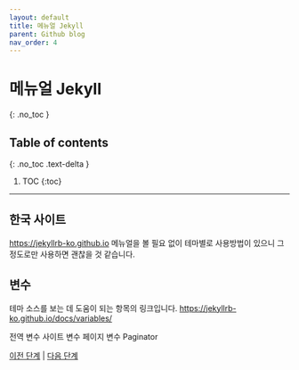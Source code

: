 ```yaml
---
layout: default
title: 메뉴얼 Jekyll
parent: Github blog
nav_order: 4
---
```


# 메뉴얼 Jekyll
{: .no_toc }

## Table of contents
{: .no_toc .text-delta }

1. TOC
{:toc}

---

## 한국 사이트

<a href="https://jekyllrb-ko.github.io">https://jekyllrb-ko.github.io</a>
메뉴얼을 볼 필요 없이 테마별로 사용방법이 있으니 그 정도로만 사용하면 괜찮을 것 같습니다.

## 변수

테마 소스를 보는 데 도움이 되는 항목의 링크입니다.
<a href="https://jekyllrb-ko.github.io/docs/variables/">https://jekyllrb-ko.github.io/docs/variables/</a>

전역 변수 
사이트 변수
페이지 변수
Paginator

[이전 단계](../Install-Local-addgit_3) |
[다음 단계](../manual-just-the-docs_5)
